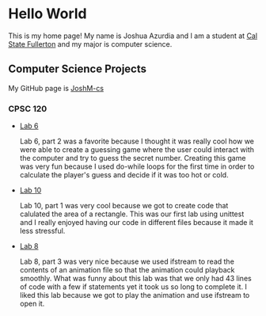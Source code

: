 # Hello World

This is my home page! My name is Joshua Azurdia and I am a student at [Cal State Fullerton](http://www.fullerton.edu/) and my major is computer science.

## Computer Science Projects

My GitHub page is [JoshM-cs](https://joshm-cs.github.io/)

### CPSC 120

* [Lab 6](https://github.com/cpsc-pilot-fall-2022/cpsc-120-lab-06-joshua-a-and-wilson-n)

    Lab 6, part 2 was a favorite because I thought it was really cool how we were able to create a guessing game where the user could interact with the computer and try to guess  the secret number. Creating this game was very fun because I used do-while loops for the first time in order to calculate the player's guess and decide if it was too hot or cold. 


* [Lab 10](https://github.com/cpsc-pilot-fall-2022/cpsc-120-lab-10-josh-and-samantha)

    Lab 10, part 1 was very cool because we got to create code that calulated the area of a rectangle. This was our first lab using unittest and I really enjoyed having our code in different files because it made it less stressful. 

* [Lab 8](https://github.com/cpsc-pilot-fall-2022/cpsc-120-lab-08-wilson-n-josh-a-and-sophia-l)

    Lab 8, part 3 was very nice because we used ifstream to read the contents of an animation file so that the animation could playback smoothly. What was funny about this lab was that we only had 43 lines of code with a few if statements yet it took us so long to complete it. I liked this lab because we got to play the animation and use ifstream to open it. 
